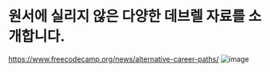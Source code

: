 # 원서에 실리지 않은 다양한 데브렐 자료를 소개합니다.

https://www.freecodecamp.org/news/alternative-career-paths/
![image](https://user-images.githubusercontent.com/18623934/171728328-7de922fd-8f8e-4f96-80c3-72b67ff99c10.png)
